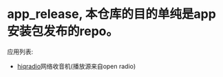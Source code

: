 # app_release, 本仓库的目的单纯是app安装包发布的repo。 

应用列表:
- [hiqradio](https://github.com/buf1024/hiqradio)网络收音机(播放源来自open radio)

